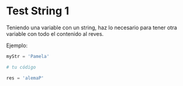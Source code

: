 # Test String 1

Teniendo una variable con un string, haz lo necesario para tener otra variable con todo el contenido al reves.

Ejemplo:

``` python
myStr = 'Pamela'

# tu código

res = 'alemaP'
```
